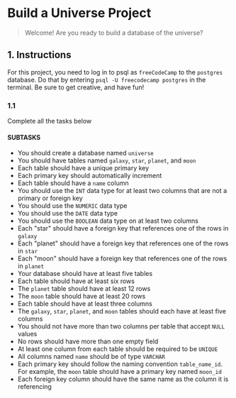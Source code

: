 # Build a Universe Project

> Welcome! Are you ready to build a database of the universe?

## 1. Instructions

For this project, you need to log in to psql as `freeCodeCamp` to the `postgres` database. Do that by entering `psql -U freecodecamp postgres` in the terminal. Be sure to get creative, and have fun!

### 1.1

Complete all the tasks below

#### SUBTASKS

- You should create a database named `universe`
- You should have tables named `galaxy`, `star`, `planet`, and `moon`
- Each table should have a unique primary key
- Each primary key should automatically increment
- Each table should have a `name` column
- You should use the `INT` data type for at least two columns that are not a primary or foreign key
- You should use the `NUMERIC` data type
- You should use the `DATE` data type
- You should use the `BOOLEAN` data type on at least two columns
- Each "star" should have a foreign key that references one of the rows in `galaxy`
- Each "planet" should have a foreign key that references one of the rows in `star`
- Each "moon" should have a foreign key that references one of the rows in `planet`
- Your database should have at least five tables
- Each table should have at least six rows
- The `planet` table should have at least 12 rows
- The `moon` table should have at least 20 rows
- Each table should have at least three columns
- The `galaxy`, `star`, `planet`, and `moon` tables should each have at least five columns
- You should not have more than two columns per table that accept `NULL` values
- No rows should have more than one empty field
- At least one column from each table should be required to be `UNIQUE`
- All columns named `name` should be of type `VARCHAR`
- Each primary key should follow the naming convention `table_name_id`. For example, the `moon` table should have a primary key named `moon_id`
- Each foreign key column should have the same name as the column it is referencing
